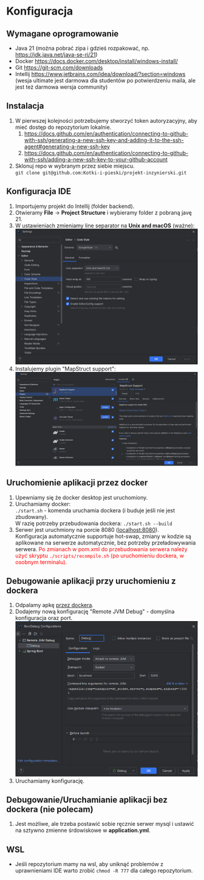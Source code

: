 <style>
r { color: Red }
o { color: Orange }
g { color: Green }
</style>

# Konfiguracja

## Wymagane oprogramowanie

* Java 21 (można pobrać zipa i gdzieś rozpakować, np. https://jdk.java.net/java-se-ri/21)
* Docker https://docs.docker.com/desktop/install/windows-install/
* Git https://git-scm.com/downloads
* Intellij https://www.jetbrains.com/idea/download/?section=windows (wesja ultimate jest darmowa dla
  studentów po potwierdzeniu maila, ale jest też darmowa wersja community)

## Instalacja

1. W pierwszej kolejności potrzebujemy stworzyć token autoryzacyjny, aby mieć dostęp do repozytorium
   lokalnie.
    1. https://docs.github.com/en/authentication/connecting-to-github-with-ssh/generating-a-new-ssh-key-and-adding-it-to-the-ssh-agent#generating-a-new-ssh-key
    2. https://docs.github.com/en/authentication/connecting-to-github-with-ssh/adding-a-new-ssh-key-to-your-github-account
2. Sklonuj repo w wybranym przez siebie miejscu.\
   ``git clone git@github.com:Kotki-i-pieski/projekt-inzynierski.git``

## Konfiguracja IDE

1. Importujemy projekt do Intellij (folder backend).
2. Otwieramy **File** &rarr; **Project Structure** i wybieramy folder z pobraną javę 21.
3. W ustawieniach zmieniamy line separator na **Unix and macOS** (ważne):\
   ![img_5.png](img_5.png)
4. Instalujemy plugin "MapStruct support":\
   ![img_6.png](img_6.png)

## Uruchomienie aplikacji przez docker

1. Upewniamy się że docker desktop jest uruchomiony.
2. Uruchamiamy docker:\
   ``./start.sh`` - komenda uruchamia dockera (i buduje jeśli nie jest zbudowany).\
   W razię potrzeby przebudowania dockera: `./start.sh --build`
4. Serwer jest uruchmiony na porcie 8080 ([localhost:8080](http://localhost:8080)).\
   Konfiguracja automatycznie supportuje hot-swap, zmiany w kodzie są aplikowane na serwerze
   automatycznie, bez potrzeby przeładowywania serwera. <r>Po zmianach w pom.xml do przebudowania
   serwera należy użyć skryptu `./scripts/recompile.sh` (po uruchomieniu dockera, w osobnym
   terminalu).</r>

## Debugowanie aplikacji przy uruchomieniu z dockera

1. Odpalamy apkę [przez dockera](#uruchomienie-aplikacji-przez-docker).
2. Dodajemy nową konfigurację "Remote JVM Debug" - domyślna konfiguracja oraz port.\
   ![img.png](img.png)
3. Uruchamiamy konfigurację.

## Debugowanie/Uruchamianie aplikacji bez dockera (nie polecam)

1. Jest możliwe, ale trzeba postawić sobie ręcznie serwer mysql i ustawić na sztywno zmienne
   śrdowiskowe w **application.yml**.

## WSL

- Jeśli repozytorium mamy na wsl, aby uniknąć problemów z uprawnieniami IDE warto zrobić
  `chmod -R 777` dla całego repozytorium.